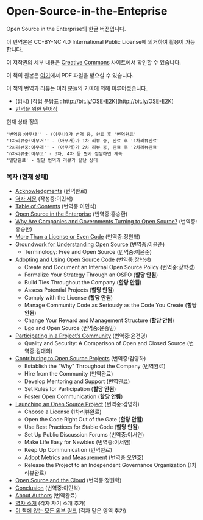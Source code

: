 # Open-Source-in-the-Enteprise
Open Source in the Enterprise의 한글 버전입니다.

이 번역본은 
CC-BY-NC 4.0 International Public License에 의거하여 
활용이 가능합니다.

이 저작권의 세부 내용은 [Creative Commons](https://creativecommons.org/licenses/by-nc/4.0/legalcode) 사이트에서 확인할 수 있습니다.

이 책의 원본은 [여기](https://d1.awsstatic.com/Open%20Source/enterprise-oss-book.pdf)에서 PDF 파일을 받으실 수 있습니다.

이 책의 번역과 리뷰는 여러 분들의 기여에 의해 이루어졌습니다.

* (임시) [작업 분담표 : http://bit.ly/OSE-E2K](http://bit.ly/OSE-E2K)
* [번역을 위한 단어장](dictionary.md)

현재 상태 정의

```
'번역중:아무나'' - (아무나)가 번역 중, 완료 후 '번역완료'
'1차리뷰중:아무거'' - (아무거)가 1차 리뷰 중, 완료 후 '1차리뷰완료'
'2차리뷰중:아무개'' - (아무개)가 2차 리뷰 중, 완료 후 '2차리뷰완료'
'n차리뷰중:아무고' - 3차, 4차 등 뭔가 찜찜하면 계속
'일단완료' - 일단 번역과 리뷰가 끝난 상태
```


### 목차 (현재 상태)

* [Acknowledgments](src/00-acknowledgments.md) (번역완료)
* [역자 서문](src/01-preface.md) (작성중:이민석)
* [Table of Contents](src/02-toc.md) (번역중:이민석)
* [Open Source in the Enterprise](src/03-open-source-in-the-enteprise.md) (번역중:홍승환)
* [Why Are Companies and Governments Turning to Open Source?](src/04-why-are-companies-and-governments-turning-to-open-source.md) (번역중:홍승환)
* [More Than a License or Even Code](src/05-more-than-a-license-or-even-code.md) (번역중:정원혁)
* [Groundwork for Understanding Open Source](src/06-groundworks-for-understanding-open-source.md) (번역중:이윤준)
  - Terminology: Free and Open Source (번역중:이윤준)
* [Adopting and Using Open Source Code](src/07-adopting-and-using-open-source-code.md) (번역중:장학성)
  - Create and Document an Internal Open Source Policy (번역중:장학성)
  - Formalize Your Strategy Through an OSPO (**할당 안됨**)
  - Build Ties Throughout the Company (**할당 안됨**)
  - Assess Potential Projects (**할당 안됨**)
  - Comply with the License (**할당 안됨**)
  - Manage Community Code as Seriously as the Code You Create (**할당 안됨**)
  - Change Your Reward and Management Structure (**할당 안됨**)
  - Ego and Open Source (번역중:윤종민)
* [Participating in a Project’s Community](src/08-participating-in-a-projects-community.md) (번역중:윤건영)
  - Quality and Security: A Comparison of Open and Closed Source (번역중:김대희)
* [Contributing to Open Source Projects](src/09-contributing-to-open-source-project.md) (번역중:김영하)
  - Establish the "Why" Throughout the Company (번역완료)
  - Hire from the Community (번역완료)
  - Develop Mentoring and Support (번역완료)
  - Set Rules for Participation (**할당 안됨**)
  - Foster Open Communication (**할당 안됨**)
* [Launching an Open Source Project](src/10-launching-an-open-source-project.md) (번역중:김영하)
  - Choose a License (1차리뷰완료)
  - Open the Code Right Out of the Gate (**할당 안됨**)
  - Use Best Practices for Stable Code (**할당 안됨**)
  - Set Up Public Discussion Forums (번역중:이서연)
  - Make Life Easy for Newbies (번역중:이서연)
  - Keep Up Communication (번역완료)
  - Adopt Metrics and Measurement (번역중:오연호)
  - Release the Project to an Independent Governance Organization (1차리뷰완료)
* [Open Source and the Cloud](src/11-open-source-and-the-cloud.md) (번역중:정원혁)
* [Conclusion](src/12-conclusion.md) (번역중:이민석)
* [About Authors](src/13-about-authors.md) (번역완료)
* [역자 소개](src/14-translators.md) (각자 자기 소개 추가)
* [이 책에 있는 모든 외부 링크](src/15-links.md) (각자 맡은 영역 추가)
